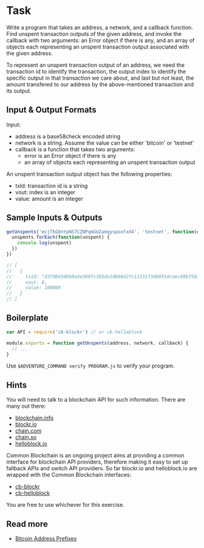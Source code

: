 # Task

Write a program that takes an address, a network, and a callback function. Find unspent transaction outputs of the given address, and invoke the callback with two arguments: an Error object if there is any, and an array of objects each representing an unspent transaction output associated with the given address.

To represent an unspent transaction output of an address, we need the transaction id to identify the transaction, the output index to identify the specific output in that transaction we care about, and last but not least, the amount transfered to our address by the above-mentioned transaction and its output.

## Input & Output Formats

Input:

* address is a base58check encoded string
* network is a string. Assume the value can be either 'bitcoin' or 'testnet'
* callback is a function that takes two arguments:
  * error is an Error object if there is any
  * an array of objects each representing an unspent transaction output

An unspent transaction output object has the following properties:

* txId: transaction id is a string
* vout: index is an integer
* value: amount is an integer

## Sample Inputs & Outputs

```js
getUnspents('mijTkG8nYpN57CZNPqmGUZamqyspoxtxd4', 'testnet', function(err, unspents) {
  unspents.forEach(function(unspent) {
    console.log(unspent)
  })
})

// [
//   {
//     txId: "d37d8d34bb0a5e309fc365da1d860d2fc13131f3d8955dcaec89bf502e58f23b",
//     vout: 0,
//     value: 100000
//   }
// ]
```

## Boilerplate

```js
var API = require('cb-blockr') // or cb-helloblock

module.exports = function getUnspents(address, network, callback) {
  // ...
}
```

Use `$ADVENTURE_COMMAND verify PROGRAM.js` to verify your program.

## Hints

You will need to talk to a blockchain API for such information. There are many out there:

- [blockchain.info](https://blockchain.info/api/blockchain_api)
- [blockr.io](http://btc.blockr.io/documentation/api)
- [chain.com](https://chain.com/docs)
- [chain.so](https://chain.so/api)
- [helloblock.io](https://helloblock.io/)

Common Blockchain is an ongoing project aims at providing a common interface for blockchain API providers, therefore making it easy to set up fallback APIs and switch API providers. So far blockr.io and helloblock.io are wrapped with the Common Blockchain interfaces:

- [cb-blockr](https://github.com/weilu/cb-blockr)
- [cb-helloblock](https://github.com/dcousens/cb-helloblock)

You are free to use whichever for this exercise.

## Read more

- [Bitcoin Address Prefixes](https://en.bitcoin.it/wiki/List_of_address_prefixes)
